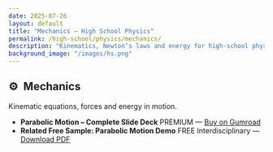 ```yaml
---
date: 2025-07-26
layout: default
title: "Mechanics – High School Physics"
permalink: /high-school/physics/mechanics/
description: "Kinematics, Newton’s laws and energy for high-school physics — free sheets and a premium slide deck."
background_image: "/images/hs.png"
---
```


<div class="content-box">
  <h2>⚙️ Mechanics</h2>
  <p>Kinematic equations, forces and energy in motion.</p>
</div>

<ul class="resource-list">

  <!-- futura risorsa gratuita -->
  <!--
  <li>
    <strong>Kinematic Equations – Formula Sheet</strong>
    <span class="badge free">FREE</span>
    — <a href="/high-school/physics/mechanics/kinematics-sheet.pdf" target="_blank">Download PDF</a>
  </li>
  -->

  <li>
    <strong>Parabolic Motion – Complete Slide Deck</strong>
    <span class="badge premium">PREMIUM</span>
    — <a href="https://gumroad.com/parabolic-motion-pack" target="_blank">Buy on Gumroad</a>
  </li>

  <li>
    <strong>Related Free Sample: Parabolic Motion Demo</strong>
    <span class="badge free">FREE</span>
    <span class="badge inter">Interdisciplinary</span>
    — <a href="/high-school/math/algebra/parabolic-motion-demo/">Download PDF</a>
  </li>

</ul>
